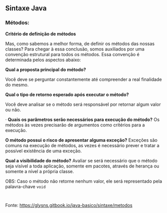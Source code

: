 ## Sintaxe Java

### Métodos:

**Critério de definição de métodos**

Mas, como sabemos a melhor forma, de definir os métodos das nossas classes? Para chegar à essa conclusão, somos auxiliados por uma convenção estrutural para todos os métodos. Essa convenção é determinada pelos aspectos abaixo:

**Qual a proposta principal do método?** 

Você deve se perguntar constantemente até compreender a real finalidade do mesmo.

**Qual o tipo de retorno esperado após executar o método?** 

Você deve analisar se o método será responsável por retornar algum valor ou não.

· **Quais os parâmetros serão necessários para execução do método?** Os métodos às vezes precisarão de argumentos como critérios para a execução.

**O método possui o risco de apresentar alguma exceção?** Exceções são comuns na execução de métodos, as vezes é necessário prever e tratar a possível existência de uma exceção.

 

**Qual a visibilidade do método?** Avaliar se será necessário que o método seja visível a toda aplicação, somente em pacotes, através de herança ou somente a nível a própria classe.

 

OBS: Caso o método não retorne nenhum valor, ele será representado pela palavra-chave `void`

```
 
```

Fonte: https://glysns.gitbook.io/java-basico/sintaxe/metodos

 